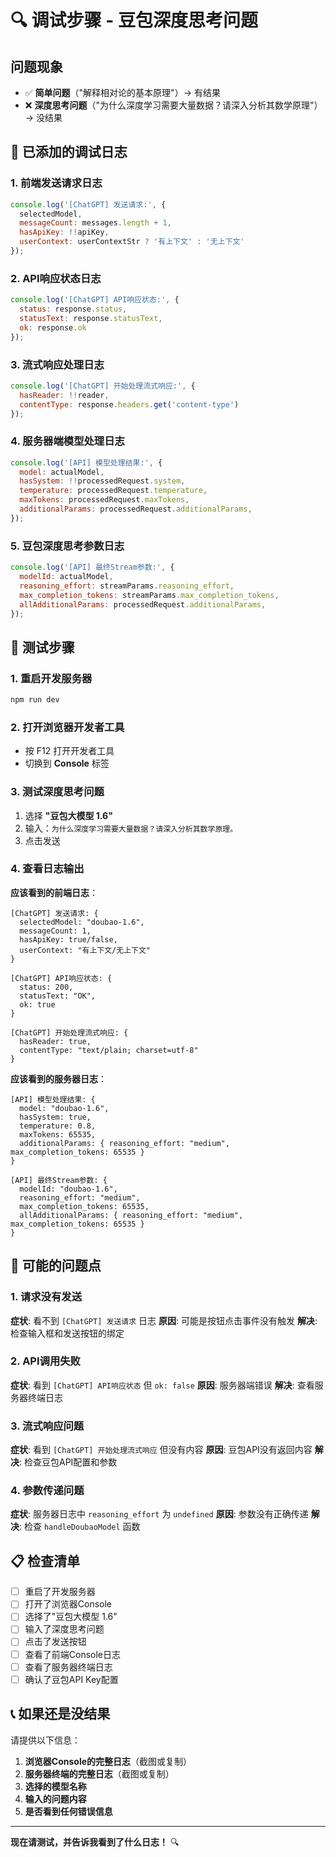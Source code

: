 # 🔍 调试步骤 - 豆包深度思考问题

## 问题现象
- ✅ **简单问题**（"解释相对论的基本原理"）→ 有结果
- ❌ **深度思考问题**（"为什么深度学习需要大量数据？请深入分析其数学原理"）→ 没结果

## 🔧 已添加的调试日志

### 1. 前端发送请求日志
```javascript
console.log('[ChatGPT] 发送请求:', {
  selectedModel,
  messageCount: messages.length + 1,
  hasApiKey: !!apiKey,
  userContext: userContextStr ? '有上下文' : '无上下文'
});
```

### 2. API响应状态日志
```javascript
console.log('[ChatGPT] API响应状态:', {
  status: response.status,
  statusText: response.statusText,
  ok: response.ok
});
```

### 3. 流式响应处理日志
```javascript
console.log('[ChatGPT] 开始处理流式响应:', {
  hasReader: !!reader,
  contentType: response.headers.get('content-type')
});
```

### 4. 服务器端模型处理日志
```javascript
console.log('[API] 模型处理结果:', {
  model: actualModel,
  hasSystem: !!processedRequest.system,
  temperature: processedRequest.temperature,
  maxTokens: processedRequest.maxTokens,
  additionalParams: processedRequest.additionalParams,
});
```

### 5. 豆包深度思考参数日志
```javascript
console.log('[API] 最终Stream参数:', {
  modelId: actualModel,
  reasoning_effort: streamParams.reasoning_effort,
  max_completion_tokens: streamParams.max_completion_tokens,
  allAdditionalParams: processedRequest.additionalParams,
});
```

## 🧪 测试步骤

### 1. 重启开发服务器
```bash
npm run dev
```

### 2. 打开浏览器开发者工具
- 按 F12 打开开发者工具
- 切换到 **Console** 标签

### 3. 测试深度思考问题
1. 选择 **"豆包大模型 1.6"**
2. 输入：`为什么深度学习需要大量数据？请深入分析其数学原理。`
3. 点击发送

### 4. 查看日志输出

**应该看到的前端日志**：
```
[ChatGPT] 发送请求: {
  selectedModel: "doubao-1.6",
  messageCount: 1,
  hasApiKey: true/false,
  userContext: "有上下文/无上下文"
}

[ChatGPT] API响应状态: {
  status: 200,
  statusText: "OK",
  ok: true
}

[ChatGPT] 开始处理流式响应: {
  hasReader: true,
  contentType: "text/plain; charset=utf-8"
}
```

**应该看到的服务器日志**：
```
[API] 模型处理结果: {
  model: "doubao-1.6",
  hasSystem: true,
  temperature: 0.8,
  maxTokens: 65535,
  additionalParams: { reasoning_effort: "medium", max_completion_tokens: 65535 }
}

[API] 最终Stream参数: {
  modelId: "doubao-1.6",
  reasoning_effort: "medium",
  max_completion_tokens: 65535,
  allAdditionalParams: { reasoning_effort: "medium", max_completion_tokens: 65535 }
}
```

## 🚨 可能的问题点

### 1. 请求没有发送
**症状**: 看不到 `[ChatGPT] 发送请求` 日志
**原因**: 可能是按钮点击事件没有触发
**解决**: 检查输入框和发送按钮的绑定

### 2. API调用失败
**症状**: 看到 `[ChatGPT] API响应状态` 但 `ok: false`
**原因**: 服务器端错误
**解决**: 查看服务器终端日志

### 3. 流式响应问题
**症状**: 看到 `[ChatGPT] 开始处理流式响应` 但没有内容
**原因**: 豆包API没有返回内容
**解决**: 检查豆包API配置和参数

### 4. 参数传递问题
**症状**: 服务器日志中 `reasoning_effort` 为 `undefined`
**原因**: 参数没有正确传递
**解决**: 检查 `handleDoubaoModel` 函数

## 📋 检查清单

- [ ] 重启了开发服务器
- [ ] 打开了浏览器Console
- [ ] 选择了"豆包大模型 1.6"
- [ ] 输入了深度思考问题
- [ ] 点击了发送按钮
- [ ] 查看了前端Console日志
- [ ] 查看了服务器终端日志
- [ ] 确认了豆包API Key配置

## 📞 如果还是没结果

请提供以下信息：

1. **浏览器Console的完整日志**（截图或复制）
2. **服务器终端的完整日志**（截图或复制）
3. **选择的模型名称**
4. **输入的问题内容**
5. **是否看到任何错误信息**

---

**现在请测试，并告诉我看到了什么日志！** 🔍
